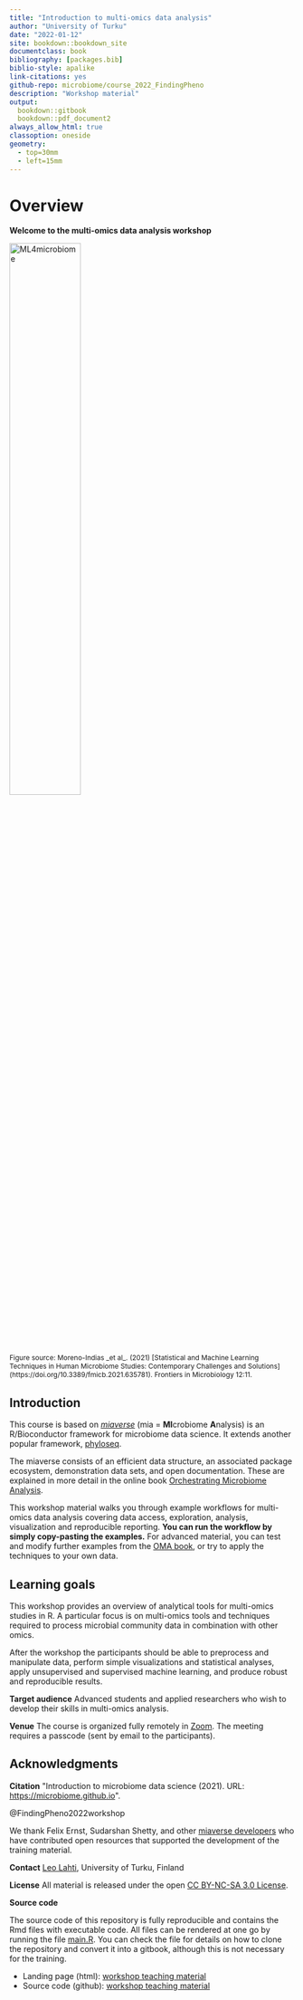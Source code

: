 ```yaml
--- 
title: "Introduction to multi-omics data analysis"
author: "University of Turku"
date: "2022-01-12"
site: bookdown::bookdown_site
documentclass: book
bibliography: [packages.bib]
biblio-style: apalike
link-citations: yes
github-repo: microbiome/course_2022_FindingPheno
description: "Workshop material"
output:
  bookdown::gitbook
  bookdown::pdf_document2
always_allow_html: true  
classoption: oneside
geometry:
  - top=30mm
  - left=15mm
---
```



# Overview 

**Welcome to the multi-omics data analysis workshop**

<img src="https://user-images.githubusercontent.com/60338854/121848694-1072a480-ccf3-11eb-9af2-7fdefd8d1794.png" alt="ML4microbiome" width="50%"/>

<p style="font-size:12px">Figure source: Moreno-Indias _et al_. (2021) [Statistical and Machine Learning Techniques in Human Microbiome Studies: Contemporary Challenges and Solutions](https://doi.org/10.3389/fmicb.2021.635781). Frontiers in Microbiology 12:11.</p>


## Introduction

This course is based on [_miaverse_](https://microbiome.github.io) (mia = **MI**crobiome **A**nalysis) is an
R/Bioconductor framework for microbiome data science. It extends another popular framework, [phyloseq](https://joey711.github.io/phyloseq/).

The miaverse consists of an efficient data structure, an
associated package ecosystem, demonstration data sets, and open
documentation. These are explained in more detail in the online book
[Orchestrating Microbiome Analysis](https://microbiome.github.io/OMA).

This workshop material walks you through example workflows for multi-omics data
analysis covering data access, exploration, analysis, visualization and reproducible
reporting. **You can run the workflow by simply copy-pasting the
examples.** For advanced material, you can test and modify further
examples from the [OMA book](https://microbiome.github.io/OMA), or try
to apply the techniques to your own data.




## Learning goals

This workshop provides an overview of analytical
tools for multi-omics studies in R. A particular focus is on multi-omics tools and techniques 
required to process microbial community data in combination with other omics. 

After the workshop the participants should be able to preprocess and manipulate data,
perform simple visualizations and statistical analyses, apply unsupervised and supervised 
machine learning, and produce robust and reproducible results.

**Target audience** 
Advanced students and applied researchers who wish
to develop their skills in multi-omics analysis.

**Venue**
The course is organized fully remotely in [Zoom](https://utu.zoom.us/j/63432425453). 
The meeting requires a passcode (sent by email to the participants).





## Acknowledgments

**Citation** "Introduction to microbiome data science (2021). URL: https://microbiome.github.io".

@FindingPheno2022workshop


We thank Felix Ernst, Sudarshan Shetty, and other [miaverse
developers](https://microbiome.github.io) who have contributed open
resources that supported the development of the training material.

**Contact** [Leo Lahti](http://datascience.utu.fi), University of Turku, Finland

**License** All material is released under the open [CC BY-NC-SA 3.0 License](LICENSE).

**Source code**

The source code of this repository is fully reproducible and contains
the Rmd files with executable code. All files can be rendered at one
go by running the file [main.R](main.R). You can check the file for
details on how to clone the repository and convert it into a gitbook,
although this is not necessary for the training.

- Landing page (html): [workshop teaching material](https://microbiome.github.io/course_2022_FindingPheno/)
- Source code (github): [workshop teaching material](https://github.com/microbiome/course_2022_FindingPheno)
